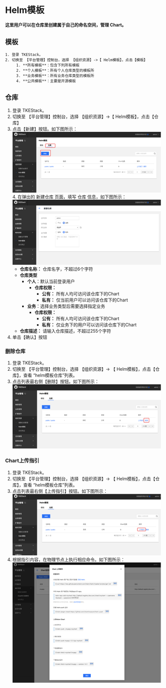 # Helm模板
**这里用户可以在仓库里创建属于自己的命名空间，管理 Chart。**

## 模板

    1. 登录 TKEStack。
    2. 切换至 【平台管理】控制台，选择 【组织资源】->【 Helm模板】，点击【模板】
         1. **所有模板**：包含下列所有模板
         2. **个人模板**：所有个人仓库类型的模板所
         3. **业务模板**：所有业务仓库类型的模板所
         4. **公共模板**：主要是开源模板

## 仓库

  1. 登录 TKEStack。
  2. 切换至 【平台管理】控制台，选择 【组织资源】->【 Helm模板】，点击【仓库】
  3. 点击【新建】按钮。如下图所示：
      ![新建Chart包命名空间](../../../../../images/新建Chart包命名空间.png)
        4. 在弹出的 新建仓库 页面，填写 仓库 信息，如下图所示：
     ![新建ChartGroup窗口](../../../../../images/新建ChartGroup窗口.png)
     + **仓库名称：** 仓库名字，不超过6个字符
     + **仓库类型**
       + **个人**：默认当前登录用户
         + **仓库权限：** 
           + **公有：** 所有人均可访问该仓库下的Chart
           + **私有：** 仅当前用户可以访问该仓库下的Chart
       + **业务**：选择业务类型后需要选择指定业务
         + **仓库权限：** 
           + **公有：** 所有人均可访问该仓库下的Chart
           + **私有：** 仅业务下的用户可以访问该仓库下的Chart
     + **仓库描述：** 请输入仓库描述，不超过255个字符
  5. 单击【确认】按钮
 ### 删除仓库
  1. 登录 TKEStack。
  2. 切换至 【平台管理】控制台，选择 【组织资源】-> 【 Helm模板】，点击【仓库】，查看 “helm模板仓库”列表。
  3. 点击列表最右侧【删除】按钮。如下图所示：
      ![Chart包命名空间删除按钮](../../../../../images/Chart包命名空间删除按钮.png)
### Chart上传指引
  1. 登录 TKEStack。
  2. 切换至 【平台管理】控制台，选择 【组织资源】-> 【 Helm模板】，点击【仓库】，查看 “helm模板仓库”列表。
  3. 点击列表最右侧【上传指引】按钮。如下图所示：
      ![Chart包命名空间名称](../../../../../images/Chart包命名空间名称.png)
  5. 根据指引内容，在物理节点上执行相应命令。如下图所示：
      ![Chart上传指引内容](../../../../../images/Chart上传指引内容.png)